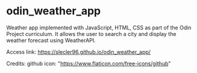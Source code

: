 # odin_weather_app

Weather app implemented with JavaScript, HTML, CSS as part of the Odin Project curriculum. It allows the user to search a city and display the weather forecast using WeatherAPI.

Access link: https://slecler96.github.io/odin_weather_app/

Credits: github icon: "https://www.flaticon.com/free-icons/github"
